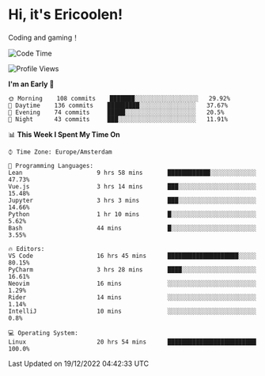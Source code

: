 # Hi, it's Ericoolen!
Coding and gaming！

<!--START_SECTION:waka-->
![Code Time](http://img.shields.io/badge/Code%20Time-582%20hrs%2018%20mins-blue)

![Profile Views](http://img.shields.io/badge/Profile%20Views-1-blue)

**I'm an Early 🐤** 

```text
🌞 Morning    108 commits    ███████░░░░░░░░░░░░░░░░░░   29.92% 
🌆 Daytime    136 commits    █████████░░░░░░░░░░░░░░░░   37.67% 
🌃 Evening    74 commits     █████░░░░░░░░░░░░░░░░░░░░   20.5% 
🌙 Night      43 commits     ███░░░░░░░░░░░░░░░░░░░░░░   11.91%

```


📊 **This Week I Spent My Time On** 

```text
⌚︎ Time Zone: Europe/Amsterdam

💬 Programming Languages: 
Lean                     9 hrs 58 mins       ████████████░░░░░░░░░░░░░   47.73% 
Vue.js                   3 hrs 14 mins       ███░░░░░░░░░░░░░░░░░░░░░░   15.48% 
Jupyter                  3 hrs 3 mins        ███░░░░░░░░░░░░░░░░░░░░░░   14.66% 
Python                   1 hr 10 mins        █░░░░░░░░░░░░░░░░░░░░░░░░   5.62% 
Bash                     44 mins             █░░░░░░░░░░░░░░░░░░░░░░░░   3.55%

🔥 Editors: 
VS Code                  16 hrs 45 mins      ████████████████████░░░░░   80.15% 
PyCharm                  3 hrs 28 mins       ████░░░░░░░░░░░░░░░░░░░░░   16.61% 
Neovim                   16 mins             ░░░░░░░░░░░░░░░░░░░░░░░░░   1.29% 
Rider                    14 mins             ░░░░░░░░░░░░░░░░░░░░░░░░░   1.14% 
IntelliJ                 10 mins             ░░░░░░░░░░░░░░░░░░░░░░░░░   0.8%

💻 Operating System: 
Linux                    20 hrs 54 mins      █████████████████████████   100.0%

```


 Last Updated on 19/12/2022 04:42:33 UTC
<!--END_SECTION:waka-->

